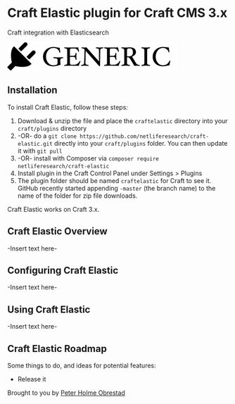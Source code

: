 # Craft Elastic plugin for Craft CMS 3.x

Craft integration with Elasticsearch

![Screenshot](resources/img/plugin-logo.png)

## Installation

To install Craft Elastic, follow these steps:

1. Download & unzip the file and place the `craftelastic` directory into your `craft/plugins` directory
2.  -OR- do a `git clone https://github.com/netliferesearch/craft-elastic.git` directly into your `craft/plugins` folder.  You can then update it with `git pull`
3.  -OR- install with Composer via `composer require netliferesearch/craft-elastic`
4. Install plugin in the Craft Control Panel under Settings > Plugins
5. The plugin folder should be named `craftelastic` for Craft to see it.  GitHub recently started appending `-master` (the branch name) to the name of the folder for zip file downloads.

Craft Elastic works on Craft 3.x.

## Craft Elastic Overview

-Insert text here-

## Configuring Craft Elastic

-Insert text here-

## Using Craft Elastic

-Insert text here-

## Craft Elastic Roadmap

Some things to do, and ideas for potential features:

* Release it

Brought to you by [Peter Holme Obrestad](https://dfo.no)
